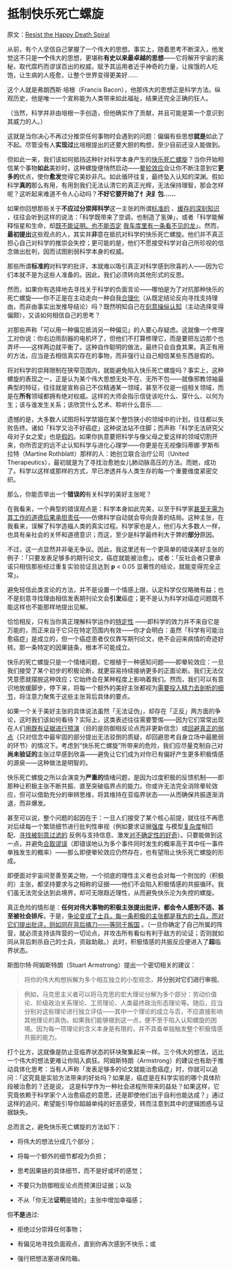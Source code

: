 # 抵制快乐死亡螺旋

原文：[Resist the Happy Death Spiral](https://www.readthesequences.com/Resist-The-Happy-Death-Spiral)

从前，有个人坚信自己掌握了一个伟大的思想。事实上，随着思考不断深入，他发觉这不只是**一个**伟大的思想，更堪称**有史以来最卓越的思想**——它将解开宇宙的奥秘，取代腐朽而谬误百出的权威，赋予其运用者近乎神奇的力量，让挨饿的人吃饱，让生病的人痊愈，让整个世界变得更美好……

这个人就是弗朗西斯·培根（Francis Bacon），他那伟大的思想正是科学方法。纵观历史，他是唯一一个宣称能为人类带来如此福祉，结果还完全正确的狂人。

（当然，科学并非由培根一手创造，但他确实作了贡献，并且可能是第一个意识到其威力的人。）

这就是当你决心不再过分推崇任何事物时会遇到的问题：偏偏有些思想**就是**如此了不起。尽管没有人**实现过**比培根提出的还要大胆的构想，至少目前还没人能做到。

但如此一来，我们该如何抵挡这种针对科学本身产生的[快乐死亡螺旋](https://www.readthesequences.com/Affective-Death-Spirals)？当你开始相信某个事物**如此**美妙时，这种螺旋便悄然启动——[晕轮效应](https://www.readthesequences.com/The-Halo-Effect)会让你不断注意到它**更多的**优点，使你**愈发**觉得它美妙非凡。如此循环往复，最终坠入认知的深渊。假如科学**真的**那么有用，有用到我们无法认清它的真正光辉，无法保持理智，那会怎样呢？这听起来难道不令人心动吗？**不好它要开始了忄夬⻊包……**

如果你回想那些关于**不应过分崇拜科学**这一主张的所谓[标准的](https://www.readthesequences.com/The-Outside-The-Box-Box) 、[缓存的](https://www.readthesequences.com/Cached-Thoughts)[深刻知识](https://www.readthesequences.com/How-To-Seem-And-Be-Deep) ，往往会听到这样的说法：「科学既带来了空调，也制造了氢弹」，或者「科学能解释恒星和生命，却[既不能证明、也不能否定](https://www.readthesequences.com/Religions-Claim-To-Be-Non-Disprovable) [我车库里有一条看不见的龙](https://www.readthesequences.com/Belief-In-Belief)」。然而，**最初提出**这些观点的人，其实并**非**意在抵抗对科学的快乐死亡螺旋。他们并不真正担心自己对科学的推崇会失控；更可能的是，他们不愿接受科学对自己所珍视的信念做出批判，因而试图削弱科学本身的权威。

那些所谓**标准的**对科学的批评，本就难以吸引真正对科学感到欣喜的人——因为它们本就不是为这些人准备的。因此，我们必须转向其他形式的反思。

然而，如果你有选择地去寻找关于科学的负面言论——哪怕是为了对抗那种快乐的死亡螺旋——你不正是在主动走向一种自我[合理化](https://www.readthesequences.com/Rationalization)（从既定结论反向寻找支持理由，而非由事实出发推导结论）吗？既然明知自己在[刻意操纵认知](https://www.readthesequences.com/Doublethink-Choosing-To-Be-Biased)（主动选择变得偏颇），又该如何相信自己的思考？

对那些声称「可以用一种偏见抵消另一种偏见」的人要心存疑虑。这就像一个修理工对你说：你右边雨刮器的电机坏了，但他们不打算修理它，而是要把左边那个也弄坏——这样两边就平衡了。这种自作聪明的做法，最终只会自食其果。真正有用的方法，应当是去相信真实存在的事物，而非强行让自己相信某些东西是假的。

将对科学的崇拜限制在狭窄范围内，就能避免陷入快乐死亡螺旋吗？事实上，这种螺旋的表现之一，正是认为某个伟大思想无处不在、无所不包——就像邪教领袖最典型的特征，往往就是宣称自己不仅精通某一领域，甚至不仅是一组相关领域，而是在**所有**领域都拥有绝对权威。这样的大师会指示信徒该吃什么、穿什么、以何为生；该与谁发生关系；该欣赏什么艺术、聆听什么音乐…...

遗憾的是，大多数人试图将科学禁锢在某个整饬狭小的领域中的计划，往往都以失败告终。诸如「科学又治不好癌症」这种说法站不住脚；而声称「科学无法研究父母对子女之爱」也是[假的](https://www.readthesequences.com/Evolutionary-Psychology)。如果你执意要把科学与像父母之爱这样的领域切割开来，你所否定的远不止认知科学与进化心理学——你更是在无视像玛蒂娜·罗斯布拉特（Martine Rothblatt）那样的人：她创立联合治疗公司（United Therapeutics），最初就是为了寻找治愈她女儿肺动脉高压的方法。而她，成功了。科学以这样或那样的方式，早已渗透并与人类生存的每一个重要维度紧密交织。

那么，你能否举出一个**错误的**有关科学的美好主张呢？

在我看来，一个典型的错误观点是：科学本身如此完美，以至于科学家[甚至无需为其工作的道德后果承担责任](https://web.archive.org/web/20120617135456/http://singinst.org/blog/2007/10/21/should-ethicists-be-inside-or-outside-a-profession/)——仿佛科学自动就会导向良善的结局。这种主张，在我看来，误解了科学造福人类的真实过程。科学家也是人，他们与大多数人一样，也具有亲社会的关怀和道德意识；而这，至少是科学最终利大于弊的**部分**原因。

不过，这一点显然并非毫无争议。因此，我这里还有一个更简单的错误美好主张的例子：「只要发表足够多的期刊论文，癌症就能被治愈」。或者：「反社会者只要承诺只相信那些经过重复实验验证且达到 **p** < 0.05 显著性的结论，就能变得完全正常」。

避免轻信此类言论的方法，并不是设置一个情感上限，认定科学仅仅略微有益；也不是刻意寻找理由相信发表期刊论文会**引发**癌症；更不是认为科学对癌症问题既不能这样也不能那样地提出见解。

恰恰相反，只有当你真正理解科学运作的[特定性](https://www.readthesequences.com/The-Virtue-Of-Narrowness) ——即科学的效力并不来自它是万能的，而正来自于它只在特定范围内有效——你才会明白：虽然「科学有可能治愈癌症」是成立的，但一个癌症患者仅仅靠写期刊论文，绝不会迎来病情的奇迹好转。那一条特定的因果链条，根本不可能成立。

快乐的死亡螺旋只是一个情绪问题，它根植于一种感知问题——即晕轮效应：一旦我们接受了某个初步的积极论断，就更容易持续接纳更多的正面论断。我们无法仅凭意愿就摆脱这种效应；它始终会在某种程度上影响着我们。然而，我们可以有意识地放缓脚步，停下来，将每一个额外的美好主张都视为[需要投入精力去剖析的细节](https://www.readthesequences.com/Burdensome-Details)，将注意力聚焦于这些主张背后具体的要点。

如果一个关于美好主张的具体说法虽然「无法证伪」，却存在「正反」两方面的争论，这时我们该如何看待？实际上，这类表述往往需要警惕——因为它们常常出现在人们[用既有证据进行预演](https://www.readthesequences.com/One-Argument-Against-An-Army)（目的是防御相反论点而非更新信念）或[回避真正的弱点](https://www.readthesequences.com/Avoiding-Your-Beliefs-Real-Weak-Points)（只对信念中最牢固的部分提出无法驳倒的质疑，却回避思考自身立场中最脆弱的环节）的情况下。考虑到“快乐死亡螺旋”所带来的危险，我们应尽量克制自己对**尚未验证的**主张过早感到欣喜——避免让它们成为对你已有偏好产生更多积极情感的源泉——这种做法是明智的。

快乐死亡螺旋之所以会演变为**严重的**情绪问题，是因为过度积极的反馈机制——即那种让积极主张不断共振、直至突破临界点的能力。你或许无法完全消除晕轮效应，但可以借助充分的审辨思维，将其维持在亚临界状态——从而确保共振逐渐消退，而非爆发。

甚至可以说，整个问题的起因在于：一旦人们接受了某个核心前提，就往往不再愿对后续每一个繁琐细节进行批判性审视（例如要求证据[强度](https://www.readthesequences.com/How-Much-Evidence-Does-It-Take) 与模型[复杂度](https://www.readthesequences.com/Occams-Razor)相匹配、[寻找被刻意过滤的](https://www.readthesequences.com/What-Evidence-Filtered-Evidence) 反例与支持信息、激发[对不确定性的好奇](https://www.readthesequences.com/The-Meditation-On-Curiosity)）。只要能做到这一点，并避免[合取谬误](https://www.greaterwrong.com/lw/ji/conjunction_fallacy/)（即错误地认为多个事件同时发生的概率高于其中任一事件单独发生的概率）——那么即便晕轮效应仍然存在，也有望阻止快乐死亡螺旋的形成。

即便面对宇宙间至善至美之物，一个彻底的理性主义者也会对每一个附加的（积极的）主张，都坚持要求与之相称的证据——他们不会陷入积极情感的共振循环。我们虽无法完全达到此境界，却可无限趋近理性，从而避免快乐沦为失控的螺旋。

真正危险的情形是：**任何对伟大事物的积极主张提出批评，都会令人感到不适、甚至被社会排斥**。于是，[争论变成了士兵，每一条积极的主张都是我方的士兵，而对它们提出批评，则如同在背后捅刀——等同于叛国](https://www.readthesequences.com/Politics-Is-The-Mind-Killer) 。（一旦你确定了自己所属的阵营，就必须支持该阵营的一切论点，并攻击所有看似有利于敌方的论证；否则就如同从背后刺杀自己的士兵，资敌助敌。）此时，积极情感的共振反应便进入了**超**临界状态。

斯图尔特·阿姆斯特朗（Stuart Armstrong）提出一个密切相关的建议：

> 将你的伟大构想拆解为多个相互独立的小型观念，**并分别对它们进行审视**。

>

> 例如，马克思主义者可以将马克思的宏大理论分解为多个部分：劳动价值论、阶级政治关系理论、工资理论、人类最终政治形态理论等。随后，应当分别对这些理论进行独立评估——其中一个理论的成立与否，不应直接影响其他理论的真伪。如果我们能够做到这一点，便不至于陷入认知螺旋的困境。因为每一项理论的含义本身是有限的，并不具备单独触发整个积极情感共振的能力。

打个比方，这就像是防止亚临界状态的钚块聚集起来一样。三个伟大的想法，远比一个伟大的想法更难让你陷入疯狂。阿姆斯特朗（Armstrong）的建议也有助于推动具体化思考：当有人声称「发表足够多的论文就能治愈癌症」时，你就可以追问：「这究竟是实验方法带来的好处吗？如果是，癌症是在科学实验的哪个具体阶段被治愈的？还是说， 这是科学作为一种社会进程所带来的益处？如果这样，它究竟依赖于科学家个人治愈癌症的意愿，还是即使他们出于自利也能达成？」通过这样的追问，希望能引导你超越单纯的好恶感受，转而注意到其中的逻辑困惑与证据缺失。

总而言之，避免快乐死亡螺旋的方法如下：

- 将伟大的想法分成几个部分；

- 将每一个额外的细节都视为负担；

- 思考因果链的具体细节，而不是好或坏的感觉；

- 不要只为防御相反论点而预演旧证据；以及

- 不从「你无法**证明**是错的」主张中增加幸福感；

但**不是**通过:

- 拒绝过分崇拜任何事物；

- 有偏见地寻找负面观点，直到你再次感到不快乐；或

- 强行把想法塞进保险箱。